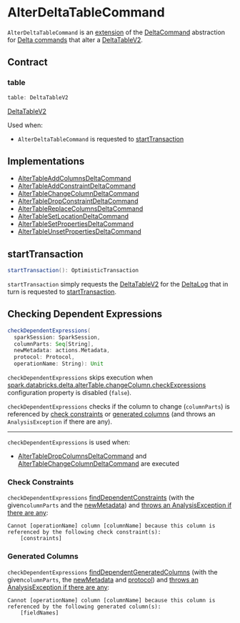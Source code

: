 # AlterDeltaTableCommand

`AlterDeltaTableCommand` is an [extension](#contract) of the [DeltaCommand](../DeltaCommand.md) abstraction for [Delta commands](#implementations) that alter a [DeltaTableV2](#table).

## Contract

### <span id="table"> table

```scala
table: DeltaTableV2
```

[DeltaTableV2](../../DeltaTableV2.md)

Used when:

* `AlterDeltaTableCommand` is requested to [startTransaction](#startTransaction)

## Implementations

* [AlterTableAddColumnsDeltaCommand](AlterTableAddColumnsDeltaCommand.md)
* [AlterTableAddConstraintDeltaCommand](AlterTableAddConstraintDeltaCommand.md)
* [AlterTableChangeColumnDeltaCommand](AlterTableChangeColumnDeltaCommand.md)
* [AlterTableDropConstraintDeltaCommand](AlterTableDropConstraintDeltaCommand.md)
* [AlterTableReplaceColumnsDeltaCommand](AlterTableReplaceColumnsDeltaCommand.md)
* [AlterTableSetLocationDeltaCommand](AlterTableSetLocationDeltaCommand.md)
* [AlterTableSetPropertiesDeltaCommand](AlterTableSetPropertiesDeltaCommand.md)
* [AlterTableUnsetPropertiesDeltaCommand](AlterTableUnsetPropertiesDeltaCommand.md)

## <span id="startTransaction"> startTransaction

```scala
startTransaction(): OptimisticTransaction
```

`startTransaction` simply requests the [DeltaTableV2](#table) for the [DeltaLog](../../DeltaTableV2.md#deltaLog) that in turn is requested to [startTransaction](../../DeltaLog.md#startTransaction).

## <span id="checkDependentExpressions"> Checking Dependent Expressions

```scala
checkDependentExpressions(
  sparkSession: SparkSession,
  columnParts: Seq[String],
  newMetadata: actions.Metadata,
  protocol: Protocol,
  operationName: String): Unit
```

`checkDependentExpressions` skips execution when [spark.databricks.delta.alterTable.changeColumn.checkExpressions](../../DeltaSQLConf.md#DELTA_ALTER_TABLE_CHANGE_COLUMN_CHECK_EXPRESSIONS) configuration property is disabled (`false`).

`checkDependentExpressions` checks if the column to change (`columnParts`) is referenced by [check constraints](#checkDependentExpressions-check-constraints) or [generated columns](#checkDependentExpressions-generated-columns) (and throws an `AnalysisException` if there are any).

---

`checkDependentExpressions` is used when:

* [AlterTableDropColumnsDeltaCommand](AlterTableDropColumnsDeltaCommand.md) and [AlterTableChangeColumnDeltaCommand](AlterTableChangeColumnDeltaCommand.md) are executed

### <span id="checkDependentExpressions-check-constraints"> Check Constraints

`checkDependentExpressions` [findDependentConstraints](../../constraints/Constraints.md#findDependentConstraints) (with the given`columnParts` and the [newMetadata](../../Metadata.md)) and [throws an AnalysisException if there are any](../../DeltaErrors.md#foundViolatingConstraintsForColumnChange):

```text
Cannot [operationName] column [columnName] because this column is referenced by the following check constraint(s):
    [constraints]
```

### <span id="checkDependentExpressions-generated-columns"> Generated Columns

`checkDependentExpressions` [findDependentGeneratedColumns](../../SchemaUtils.md#findDependentGeneratedColumns) (with the given`columnParts`, the [newMetadata](../../Metadata.md) and [protocol](../../Protocol.md)) and [throws an AnalysisException if there are any](../../DeltaErrors.md#foundViolatingGeneratedColumnsForColumnChange):

```text
Cannot [operationName] column [columnName] because this column is referenced by the following generated column(s):
    [fieldNames]
```

